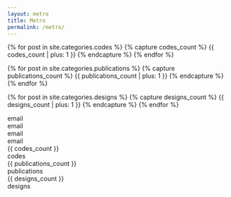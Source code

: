 ```yaml
---
layout: metro
title: Metro
permalink: /metro/
---
```


{% for post in site.categories.codes %}
   {% capture codes_count %} {{ codes_count | plus: 1 }} {% endcapture %}
{% endfor %}

{% for post in site.categories.publications %}
   {% capture publications_count %} {{ publications_count | plus: 1 }} {% endcapture %}
{% endfor %}

{% for post in site.categories.designs %}
   {% capture designs_count %} {{ designs_count | plus: 1 }} {% endcapture %}
{% endfor %}

<div class="tile half">
    <div class="brand">
        <div class="badge">email</div>
    </div>
</div>

<div class="tile half">
    <div class="brand">
        <div class="badge">email</div>
    </div>
</div>

<div class="tile half">
    <div class="brand">
        <div class="badge">email</div>
    </div>
</div>

<div class="tile half">
    <div class="brand">
        <div class="badge">email</div>
    </div>
</div>

<div class="tile">
    <div class="brand">
        <div class="badge">{{ codes_count }}</div>
		<div class="tile-status">
        	<span class="name">codes</span>
    	</div>
    </div>
</div>

<div class="tile double">
    <div class="brand">
        <div class="badge">{{ publications_count }}</div>
		<div class="tile-status">
        	<span class="name">publications</span>
    	</div>
    </div>
</div>

<div class="tile double">
    <div class="brand">
        <div class="badge">{{ designs_count }}</div>
		<div class="tile-status">
        	<span class="name">designs</span>
    	</div>
    </div>
</div>
